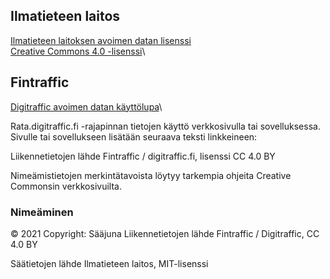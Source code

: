 ## Ilmatieteen laitos

[Ilmatieteen laitoksen avoimen datan lisenssi](https://www.ilmatieteenlaitos.fi/avoin-data-lisenssi)\
[Creative Commons 4.0 -lisenssi](http://creativecommons.org/licenses/by/4.0/deed.fi)\

## Fintraffic

[Digitraffic avoimen datan käyttölupa](https://www.digitraffic.fi/rautatieliikenne/#avoimen-datan-k%C3%A4ytt%C3%B6lupa)\

Rata.digitraffic.fi -rajapinnan tietojen käyttö verkkosivulla tai sovelluksessa. Sivulle tai sovellukseen lisätään seuraava teksti linkkeineen:

Liikennetietojen lähde Fintraffic / digitraffic.fi, lisenssi CC 4.0 BY

Nimeämistietojen merkintätavoista löytyy tarkempia ohjeita Creative Commonsin verkkosivuilta.

### Nimeäminen

© 2021 Copyright: Sääjuna
Liikennetietojen lähde Fintraffic / Digitraffic, CC 4.0 BY

Säätietojen lähde Ilmatieteen laitos, MIT-lisenssi
